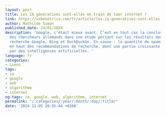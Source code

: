 ```yaml
---
layout: post
title: Les IA génératives sont-elles en train de tuer internet ?
link: https://usbeketrica.com/fr/article/les-ia-generatives-sont-elles-en-train-de-tuer-internet
author: Mathilde Simon
published_date: 24/01/2024
description: 'Google, c’était mieux avant. C’est en tout cas la conclusion que tirent
  des chercheurs allemands dans une étude portant sur les résultats des moteurs de
  recherche Google, Bing et DuckDuckGo. En cause : la quantité de spams qui arrivent
  en haut des recommandations de recherche, dont une partie croissante est générée
  par des intelligences artificielles. '
language: fr
categories:
- Liens
tags:
- ia
- google
- web
- algorithme
- internet
og-tags: ia, google, web, algorithme, internet
permalink: "/:categories/:year/:month/:day/:title/"
date: '2024-11-05 20:55:44 +0100'
---
```

